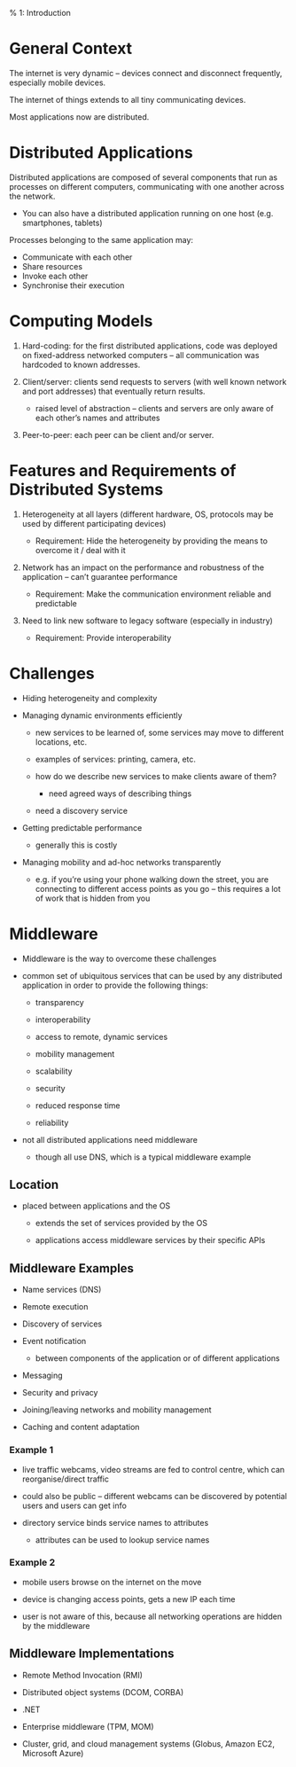 % 1: Introduction

# General Context

The internet is very dynamic – devices connect and disconnect frequently, especially mobile devices.

The internet of things extends to all tiny communicating devices.

Most applications now are distributed.

# Distributed Applications

Distributed applications are composed of several components that run as processes on different computers, communicating with one another across the network.

* You can also have a distributed application running on one host (e.g. smartphones, tablets)

Processes belonging to the same application may:

* Communicate with each other
* Share resources
* Invoke each other
* Synchronise their execution

# Computing Models

1. Hard-coding: for the first distributed applications, code was deployed on fixed-address networked computers – all communication was hardcoded to known addresses.

2. Client/server: clients send requests to servers (with well known network and port addresses) that eventually return results.

    * raised level of abstraction – clients and servers are only aware of each other’s names and attributes

3. Peer-to-peer: each peer can be client and/or server.

# Features and Requirements of Distributed Systems

1. Heterogeneity at all layers (different hardware, OS, protocols may be used by different participating devices)

    * Requirement: Hide the heterogeneity by providing the means to overcome it / deal with it

2. Network has an impact on the performance and robustness of the application – can’t guarantee performance

    * Requirement: Make the communication environment reliable and predictable

3. Need to link new software to legacy software (especially in industry)

    * Requirement: Provide interoperability

# Challenges

* Hiding heterogeneity and complexity

* Managing dynamic environments efficiently

    * new services to be learned of, some services may move to different locations, etc.

    * examples of services: printing, camera, etc.

    * how do we describe new services to make clients aware of them?

        * need agreed ways of describing things

    * need a discovery service

* Getting predictable performance

    * generally this is costly

* Managing mobility and ad-hoc networks transparently

    * e.g. if you’re using your phone walking down the street, you are connecting to different access points as you go – this requires a lot of work that is hidden from you

# Middleware

* Middleware is the way to overcome these challenges

* common set of ubiquitous services that can be used by any distributed application in order to provide the following things:

    * transparency

    * interoperability

    * access to remote, dynamic services

    * mobility management

    * scalability

    * security

    * reduced response time

    * reliability

* not all distributed applications need middleware

    * though all use DNS, which is a typical middleware example

## Location

* placed between applications and the OS

    * extends the set of services provided by the OS

    * applications access middleware services by their specific APIs

## Middleware Examples

* Name services (DNS)

* Remote execution

* Discovery of services

* Event notification

    * between components of the application or of different applications

* Messaging

* Security and privacy

* Joining/leaving networks and mobility management

* Caching and content adaptation

### Example 1

* live traffic webcams, video streams are fed to control centre, which can reorganise/direct traffic

* could also be public – different webcams can be discovered by potential users and users can get info

* directory service binds service names to attributes

    * attributes can be used to lookup service names

### Example 2

* mobile users browse on the internet on the move

* device is changing access points, gets a new IP each time

* user is not aware of this, because all networking operations are hidden by the middleware

## Middleware Implementations

* Remote Method Invocation (RMI)

* Distributed object systems (DCOM, CORBA)

* .NET

* Enterprise middleware (TPM, MOM)

* Cluster, grid, and cloud management systems (Globus, Amazon EC2, Microsoft Azure)
